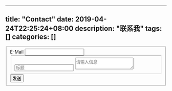 
---
title: "Contact"
date: 2019-04-24T22:25:24+08:00
description: "联系我"
tags: []
categories: []
---


<form class="pure-form pure-form-stacked">
  <fieldset>
    <div class="pure-g">
      <div class="pure-u-1 pure-u-md-1-3">
        <label for="email">E-Mail</label>
        <input id="email" class="pure-u-23-24" type="email" required>
      </div>
    </div>
    <fieldset class="pure-group">
      <input type="text" class="pure-input-1-2" placeholder="标题">
      <textarea class="pure-input-1-2" placeholder="请输入信息"></textarea>
    </fieldset>
    <button type="submit" class="pure-button pure-button-primary">发送</button>
  </fieldset>
</form>
